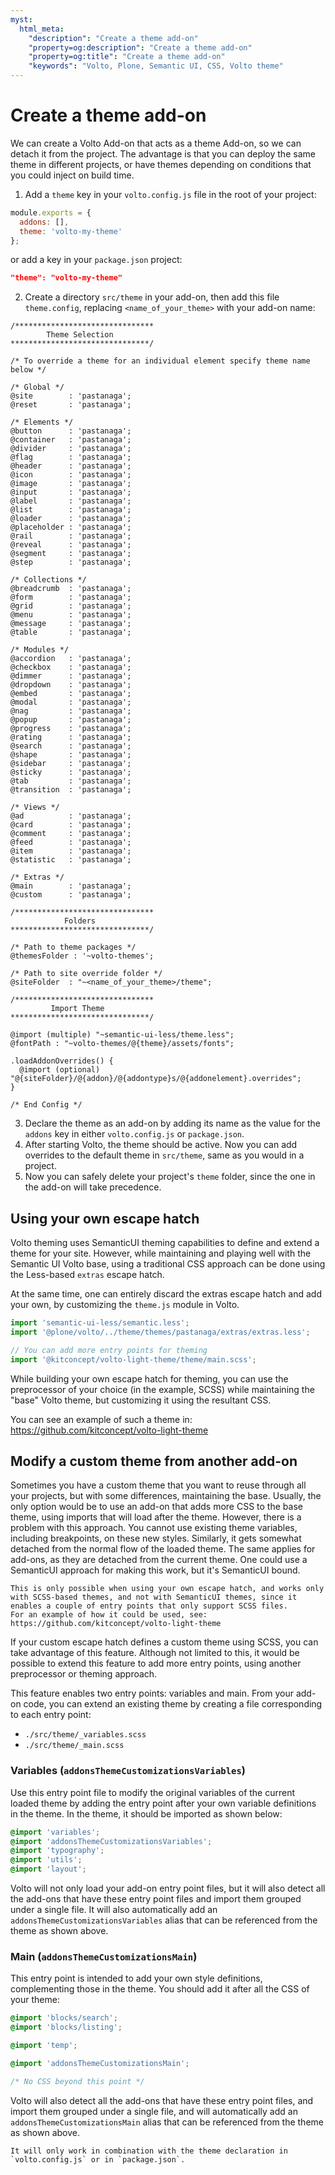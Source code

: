 ```yaml
---
myst:
  html_meta:
    "description": "Create a theme add-on"
    "property=og:description": "Create a theme add-on"
    "property=og:title": "Create a theme add-on"
    "keywords": "Volto, Plone, Semantic UI, CSS, Volto theme"
---
```


# Create a theme add-on

We can create a Volto Add-on that acts as a theme Add-on, so we can detach it from the project.
The advantage is that you can deploy the same theme in different projects, or have themes depending on conditions that you could inject on build time.

1. Add a `theme` key in your `volto.config.js` file in the root of your project:

```js
module.exports = {
  addons: [],
  theme: 'volto-my-theme'
};
```
or add a key in your `package.json` project:

```json
"theme": "volto-my-theme"
```

2. Create a directory `src/theme` in your add-on, then add this file `theme.config`, replacing `<name_of_your_theme>` with your add-on name:

```less
/*******************************
        Theme Selection
*******************************/

/* To override a theme for an individual element specify theme name below */

/* Global */
@site        : 'pastanaga';
@reset       : 'pastanaga';

/* Elements */
@button      : 'pastanaga';
@container   : 'pastanaga';
@divider     : 'pastanaga';
@flag        : 'pastanaga';
@header      : 'pastanaga';
@icon        : 'pastanaga';
@image       : 'pastanaga';
@input       : 'pastanaga';
@label       : 'pastanaga';
@list        : 'pastanaga';
@loader      : 'pastanaga';
@placeholder : 'pastanaga';
@rail        : 'pastanaga';
@reveal      : 'pastanaga';
@segment     : 'pastanaga';
@step        : 'pastanaga';

/* Collections */
@breadcrumb  : 'pastanaga';
@form        : 'pastanaga';
@grid        : 'pastanaga';
@menu        : 'pastanaga';
@message     : 'pastanaga';
@table       : 'pastanaga';

/* Modules */
@accordion   : 'pastanaga';
@checkbox    : 'pastanaga';
@dimmer      : 'pastanaga';
@dropdown    : 'pastanaga';
@embed       : 'pastanaga';
@modal       : 'pastanaga';
@nag         : 'pastanaga';
@popup       : 'pastanaga';
@progress    : 'pastanaga';
@rating      : 'pastanaga';
@search      : 'pastanaga';
@shape       : 'pastanaga';
@sidebar     : 'pastanaga';
@sticky      : 'pastanaga';
@tab         : 'pastanaga';
@transition  : 'pastanaga';

/* Views */
@ad          : 'pastanaga';
@card        : 'pastanaga';
@comment     : 'pastanaga';
@feed        : 'pastanaga';
@item        : 'pastanaga';
@statistic   : 'pastanaga';

/* Extras */
@main        : 'pastanaga';
@custom      : 'pastanaga';

/*******************************
            Folders
*******************************/

/* Path to theme packages */
@themesFolder : '~volto-themes';

/* Path to site override folder */
@siteFolder  : "~<name_of_your_theme>/theme";

/*******************************
         Import Theme
*******************************/

@import (multiple) "~semantic-ui-less/theme.less";
@fontPath : "~volto-themes/@{theme}/assets/fonts";

.loadAddonOverrides() {
  @import (optional) "@{siteFolder}/@{addon}/@{addontype}s/@{addonelement}.overrides";
}

/* End Config */
```

3. Declare the theme as an add-on by adding its name as the value for the `addons` key in either `volto.config.js` or `package.json`.
4. After starting Volto, the theme should be active.
   Now you can add overrides to the default theme in `src/theme`, same as you would in a project.
5. Now you can safely delete your project's `theme` folder, since the one in the add-on will take precedence.

## Using your own escape hatch

Volto theming uses SemanticUI theming capabilities to define and extend a theme for your site.
However, while maintaining and playing well with the Semantic UI Volto base, using a traditional CSS approach can be done using the Less-based `extras` escape hatch.

At the same time, one can entirely discard the extras escape hatch and add your own, by customizing the `theme.js` module in Volto.

```js
import 'semantic-ui-less/semantic.less';
import '@plone/volto/../theme/themes/pastanaga/extras/extras.less';

// You can add more entry points for theming
import '@kitconcept/volto-light-theme/theme/main.scss';
```

While building your own escape hatch for theming, you can use the preprocessor of your choice (in the example, SCSS) while maintaining the "base" Volto theme, but customizing it using the resultant CSS.

You can see an example of such a theme in: https://github.com/kitconcept/volto-light-theme

## Modify a custom theme from another add-on

Sometimes you have a custom theme that you want to reuse through all your projects, but with some differences, maintaining the base.
Usually, the only option would be to use an add-on that adds more CSS to the base theme, using imports that will load after the theme.
However, there is a problem with this approach.
You cannot use existing theme variables, including breakpoints, on these new styles.
Similarly, it gets somewhat detached from the normal flow of the loaded theme.
The same applies for add-ons, as they are detached from the current theme.
One could use a SemanticUI approach for making this work, but it's SemanticUI bound.

```{warning}
This is only possible when using your own escape hatch, and works only with SCSS-based themes, and not with SemanticUI themes, since it enables a couple of entry points that only support SCSS files.
For an example of how it could be used, see: https://github.com/kitconcept/volto-light-theme
```

If your custom escape hatch defines a custom theme using SCSS, you can take advantage of this feature.
Although not limited to this, it would be possible to extend this feature to add more entry points, using another preprocessor or theming approach.

This feature enables two entry points: variables and main.
From your add-on code, you can extend an existing theme by creating a file corresponding to each entry point:

* `./src/theme/_variables.scss`
* `./src/theme/_main.scss`

### Variables (`addonsThemeCustomizationsVariables`)

Use this entry point file to modify the original variables of the current loaded theme by adding the entry point after your own variable definitions in the theme.
In the theme, it should be imported as shown below:

```scss hl_lines="2"
@import 'variables';
@import 'addonsThemeCustomizationsVariables';
@import 'typography';
@import 'utils';
@import 'layout';
```

Volto will not only load your add-on entry point files, but it will also detect all the add-ons that have these entry point files and import them grouped under a single file.
It will also automatically add an `addonsThemeCustomizationsVariables` alias that can be referenced from the theme as shown above.

### Main (`addonsThemeCustomizationsMain`)

This entry point is intended to add your own style definitions, complementing those in the theme.
You should add it after all the CSS of your theme:

```scss hl_lines="6"
@import 'blocks/search';
@import 'blocks/listing';

@import 'temp';

@import 'addonsThemeCustomizationsMain';

/* No CSS beyond this point */
```

Volto will also detect all the add-ons that have these entry point files, and import them grouped under a single file, and will automatically add an `addonsThemeCustomizationsMain` alias that can be referenced from the theme as shown above.

```{note}
It will only work in combination with the theme declaration in `volto.config.js` or in `package.json`.
```
